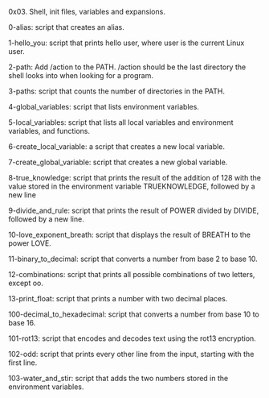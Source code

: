 0x03. Shell, init files, variables and expansions.

0-alias: script that creates an alias.

1-hello_you: script that prints hello user, where user is the current Linux user.

2-path: Add /action to the PATH. /action should be the last directory the shell looks into when looking for a program.

3-paths: script that counts the number of directories in the PATH.

4-global_variables: script that lists environment variables.

5-local_variables: script that lists all local variables and environment variables, and functions.

6-create_local_variable: a script that creates a new local variable.

7-create_global_variable: script that creates a new global variable.

8-true_knowledge: script that prints the result of the addition of 128 with the value stored in the environment variable TRUEKNOWLEDGE, followed by a new line

9-divide_and_rule: script that prints the result of POWER divided by DIVIDE, followed by a new line.

10-love_exponent_breath: script that displays the result of BREATH to the power LOVE.

11-binary_to_decimal: script that converts a number from base 2 to base 10.

12-combinations: script that prints all possible combinations of two letters, except oo.

13-print_float: script that prints a number with two decimal places.

100-decimal_to_hexadecimal: script that converts a number from base 10 to base 16.

101-rot13: script that encodes and decodes text using the rot13 encryption.

102-odd: script that prints every other line from the input, starting with the first line.

103-water_and_stir: script that adds the two numbers stored in the environment variables.
